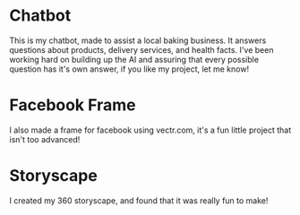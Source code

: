 # Chatbot
This is my chatbot, made to assist a local baking business.
It answers questions about products, delivery services, and health facts.
I've been working hard on building up the AI and assuring that every possible question has it's own answer, if you like my project, let me know!
# Facebook Frame
I also made a frame for facebook using vectr.com, it's a fun little project that isn't too advanced!
# Storyscape
I created my 360 storyscape, and found that it was really fun to make!
<script src="/scripts/embed.js" data-vizorurl="https://patches.vizor.io/embed/laujarre92/test-copy" ></script>

